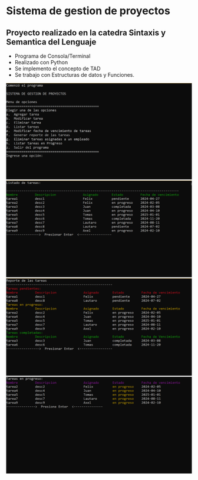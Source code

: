 # Sistema de gestion de proyectos
## Proyecto realizado en la catedra Sintaxis y Semantica del Lenguaje


- Programa de Consola/Terminal
- Realizado con Python
- Se implemento el concepto de TAD
- Se trabajo con Estructuras de datos y Funciones.

<img src="img/home.png">
<img src="img/listTask.png">
<img src="img/reportTask.png">
<img src="img/taskInProgress.png">